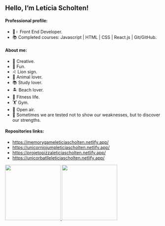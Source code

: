 <h2>Hello, I’m Letícia Scholten!</h2>

<h4>Professional profile:</h4>

- 💁♀️ Front End Developer.
- 📚 Completed courses:  Javascript | HTML | CSS | React.js | Git/GitHub.

<h4>About me:</h4>

- 👾 Creative.	
- 🎠 Fun.				
- ♌ Lion sign.
- 🐾 Animal lover.		
- 📚 Study lover.		
- 🏝 Beach lover.
- 🥗 Fitness life.			
- 🏋️ Gym.			
- 🌼 Open air.
- 💭 Sometimes we are tested not to show our weaknesses, but to discover our strengths.

<h4>Repositories links:</h4>

- https://memorygameleticiascholten.netlify.app/
- https://unicorniojumpleticiascholten.netlify.app/
- https://projetopizzaleticiascholten.netlify.app/
- https://unicorbatlleleticiascholten.netlify.app/


<div>
  <a href="https://github.com/Leticiascholten">
  <img height="180em" src="https://github-readme-stats.vercel.app/api?username=Leticiascholten&show_icons=true&theme=cobalt&include_all_commits=true&count_private=true"/>
  <img height="180em" src="https://github-readme-stats.vercel.app/api/top-langs/?username=Leticiascholten&layout=compact&langs_count=16&theme=cobalt"/>
</div>
  
